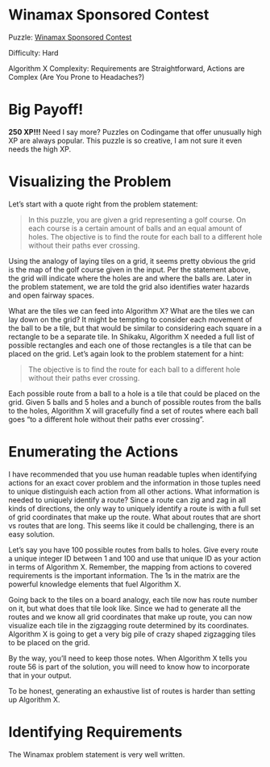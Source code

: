 # Winamax Sponsored Contest

Puzzle: [Winamax Sponsored Contest](https://www.codingame.com/training/hard/winamax-sponsored-contest)

Difficulty: Hard

Algorithm X Complexity: Requirements are Straightforward, Actions are Complex (Are You Prone to Headaches?)

# Big Payoff!

__250 XP!!!__ Need I say more? Puzzles on Codingame that offer unusually high XP are always popular. This puzzle is so creative, I am not sure it even needs the high XP.

# Visualizing the Problem
Let’s start with a quote right from the problem statement:

> In this puzzle, you are given a grid representing a golf course. On each course is a certain amount of balls and an equal amount of holes. The objective is to find the route for each ball to a different hole without their paths ever crossing.

Using the analogy of laying tiles on a grid, it seems pretty obvious the grid is the map of the golf course given in the input. Per the statement above, the grid will indicate where the holes are and where the balls are. Later in the problem statement, we are told the grid also identifies water hazards and open fairway spaces.

What are the tiles we can feed into Algorithm X? What are the tiles we can lay down on the grid? It might be tempting to consider each movement of the ball to be a tile, but that would be similar to considering each square in a rectangle to be a separate tile. In Shikaku, Algorithm X needed a full list of possible rectangles and each one of those rectangles is a tile that can be placed on the grid. Let’s again look to the problem statement for a hint:

>The objective is to find the route for each ball to a different hole without their paths ever crossing.

Each possible route from a ball to a hole is a tile that could be placed on the grid. Given 5 balls and 5 holes and a bunch of possible routes from the balls to the holes, Algorithm X will gracefully find a set of routes where each ball goes “to a different hole without their paths ever crossing”.

# Enumerating the Actions

I have recommended that you use human readable tuples when identifying actions for an exact cover problem and the information in those tuples need to unique distinguish each action from all other actions. What information is needed to uniquely identify a route? Since a route can zig and zag in all kinds of directions, the only way to uniquely identify a route is with a full set of grid coordinates that make up the route. What about routes that are short vs routes that are long. This seems like it could be challenging, there is an easy solution.

Let’s say you have 100 possible routes from balls to holes. Give every route a unique integer ID between 1 and 100 and use that unique ID as your action in terms of Algorithm X. Remember, the mapping from actions to covered requirements is the important information. The 1s in the matrix are the powerful knowledge elements that fuel Algorithm X.

Going back to the tiles on a board analogy, each tile now has route number on it, but what does that tile look like. Since we had to generate all the routes and we know all grid coordinates that make up route, you can now visualize each tile in the zigzagging route determined by its coordinates. Algorithm X is going to get a very big pile of crazy shaped zigzagging tiles to be placed on the grid.

By the way, you’ll need to keep those notes. When Algorithm X tells you route 56 is part of the solution, you will need to know how to incorporate that in your output.

To be honest, generating an exhaustive list of routes is harder than setting up Algorithm X.

# Identifying Requirements
The Winamax problem statement is very well written.

